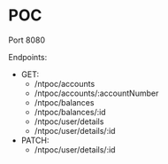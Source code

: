 # POC

Port 8080

Endpoints:
- GET:
  - /ntpoc/accounts
  - /ntpoc/accounts/:accountNumber
  - /ntpoc/balances
  - /ntpoc/balances/:id
  - /ntpoc/user/details
  - /ntpoc/user/details/:id
- PATCH:
  - /ntpoc/user/details/:id